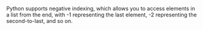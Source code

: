 Python supports negative indexing, which allows you to access elements in a list from the end, with -1 representing the last element, -2 representing the second-to-last, and so on.